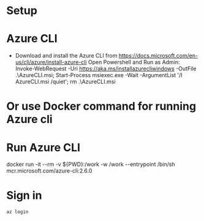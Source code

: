 # Setup

# Azure CLI
* Download and install the Azure CLI from https://docs.microsoft.com/en-us/cli/azure/install-azure-cli
Open Powershell and Run as Admin:
Invoke-WebRequest -Uri https://aka.ms/installazurecliwindows -OutFile .\AzureCLI.msi; Start-Process msiexec.exe -Wait -ArgumentList '/I AzureCLI.msi /quiet'; rm .\AzureCLI.msi

# Or use Docker command for running Azure cli 
# Run Azure CLI
docker run -it --rm -v ${PWD}:/work -w /work --entrypoint /bin/sh mcr.microsoft.com/azure-cli:2.6.0

# Sign in
```
az login
```
